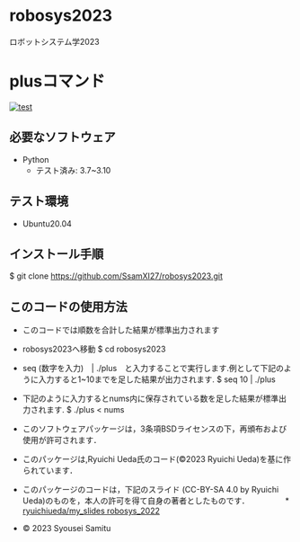 # robosys2023
ロボットシステム学2023

# plusコマンド
[![test](https://github.com/SsamXI27/robosys2023/actions/workflows/test.yml/badge.svg)](https://github.com/SsamXI27/robosys2023/actions/workflows/test.yml)

## 必要なソフトウェア
* Python
  * テスト済み: 3.7~3.10

## テスト環境
* Ubuntu20.04

## インストール手順
$ git clone https://github.com/SsamXI27/robosys2023.git

## このコードの使用方法
* このコードでは順数を合計した結果が標準出力されます
* robosys2023へ移動
$ cd robosys2023

* seq (数字を入力)　| ./plus　と入力することで実行します.例として下記のように入力すると1~10までを足した結果が出力されます.
$ seq 10 | ./plus

* 下記のように入力するとnums内に保存されている数を足した結果が標準出力されます.
$ ./plus < nums

* このソフトウェアパッケージは，3条項BSDライセンスの下，再頒布および使用が許可されます．
* このパッケージは,Ryuichi Ueda氏のコード(©2023 Ryuichi Ueda)を基に作られています．
* このパッケージのコードは，下記のスライド (CC-BY-SA 4.0 by Ryuichi Ueda)のものを，本人の許可を得て自身の著者としたものです．
　　　　 * [ryuichiueda/my_slides robosys_2022](https://github.com/ryuichiueda/my_slides/tree/master/robosys_2022)
* © 2023 Syousei Samitu

